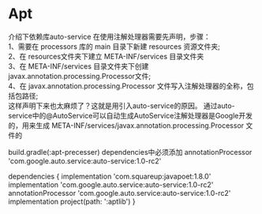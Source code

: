 # Apt

介绍下依赖库auto-service
在使用注解处理器需要先声明，步骤：  
1、需要在 processors 库的 main 目录下新建 resources 资源文件夹;  
2、在 resources文件夹下建立 META-INF/services 目录文件夹   
3、在 META-INF/services 目录文件夹下创建 javax.annotation.processing.Processor文件;   
4、在 javax.annotation.processing.Processor 文件写入注解处理器的全称，包括包路径;  
这样声明下来也太麻烦了？这就是用引入auto-service的原因。  通过auto-service中的@AutoService可以自动生成AutoService注解处理器是Google开发的，用来生成 META-INF/services/javax.annotation.processing.Processor 文件的



build.gradle(:apt-precesser)   dependencies中必须添加 annotationProcessor 'com.google.auto.service:auto-service:1.0-rc2'

dependencies {
    implementation 'com.squareup:javapoet:1.8.0'  
    implementation 'com.google.auto.service:auto-service:1.0-rc2'  
    annotationProcessor  'com.google.auto.service:auto-service:1.0-rc2'  
    implementation project(path: ':aptlib')
}
